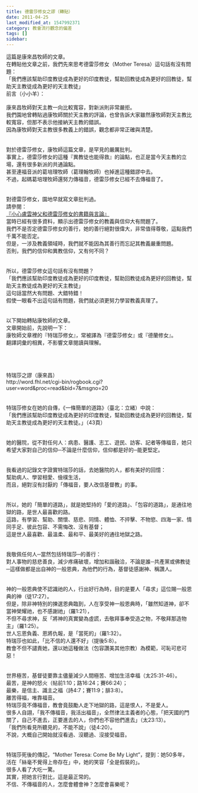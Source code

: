 ```yaml
---
title: 德雷莎修女之謬（轉貼）
date: 2011-04-25
last_modified_at: 1547992371
category: 教會流行觀念的偏差
tags: []
sidebar: 
---
```


<p>這篇是康來昌牧師的文章。<br/>在轉貼他文章之前，我們先來思考德雷莎修女（Mother Teresa）這句話有沒有問題：<br/>「我們應該幫助印度教徒成為更好的印度教徒，幫助回教徒成為更好的回教徒，幫助天主教徒成為更好的天主教徒」<br/><!--more-->前言（小小羊）：<br/><br/>康來昌牧師對天主教一向比較寬容，對新派則非常嚴拒。<br/>我們園地曾轉貼過康牧師關於天主教的評論，也曾告訴大家雖然康牧師對天主教比較寬容，但那不表示他接納天主教的錯誤。<br/>因為康牧師對天主教很多教義上的錯誤，觀念都非常正確與清楚。<br/><br/><br/>對於德雷莎修女，康牧師這篇文章，是罕見的嚴厲批判。<br/>事實上，德雷莎修女的這種『異教徒也能得救』的論點，也正是當今天主教的立場，還有很多新派的共通論點。<br/>甚至連福音派的葛培理牧師（葛理翰牧師）也掉進這種錯謬中去。<br/>不過，起碼葛培理牧師還努力傳福音，德雷莎修女已經不去傳福音了。<br/><br/><br/>對德雷莎修女，園地早就寫文章批判過。<br/>請參閱：<br/><a href="/posts/269193184">『小心盧雲神父和德雷莎修女的書籍與言論』</a><br/>當時已經有很多資料，顯示出德雷莎修女的教義與信仰大有問題了。<br/>我們不是否定德雷莎修女的善行，她的善行絕對很偉大，非常值得尊敬，這點我們千萬不能否定。<br/>但是，一涉及教義領域時，我們就不能因為其善行而忘記其教義嚴重問題。<br/>否則，我們的信仰和異教信仰，又有何不同？<br/><br/><br/>所以，德雷莎修女這句話有沒有問題？<br/>「我們應該幫助印度教徒成為更好的印度教徒，幫助回教徒成為更好的回教徒，幫助天主教徒成為更好的天主教徒」<br/>這句話當然大有問題、大錯特錯！<br/>假使一眼看不出這句話有問題，我們就必須更努力學習教義真理了。<br/><br/><br/>以下開始轉貼康牧師的文章。<br/>文章開始前，先說明一下：<br/>康牧師文章裡的『特瑞莎修女』，常被譯為『德雷莎修女』或『德蘭修女』。<br/>翻譯詞彙的相異，不影響文章閱讀與理解。<br/><br/><br/><br/><br/>特瑞莎之謬（康來昌）<br/>http://word.fhl.net/cgi-bin/rogbook.cgi?user=word&amp;proc=read&amp;bid=7&amp;msgno=20<br/><br/><br/>特瑞莎修女在她的自傳，《一條簡單的道路》（臺北：立緒）中說：<br/>「我們應該幫助印度教徒成為更好的印度教徒，幫助回教徒成為更好的回教徒，幫助天主教徒成為更好的天主教徒。」（43頁）<br/><br/><br/>她的醫院，從不對任何人：病患、醫護、志工、遊民、訪客、記者等傳福音，她只希望大家對自己的信仰─不論是什麼信仰，信仰都是好的─能更堅定。<br/><br/><br/>我看過的記錄文字證實特瑞莎的話，去她醫院的人，都有美好的回憶：<br/>幫助病人、學習相愛、儉樸生活，<br/>而且，絕對沒有討厭的「傳福音，要人改信基督教」的事。<br/><br/><br/>所以，她的「簡單的道路」，就是她堅持的「愛的道路」、「包容的道路」，是通往地獄的路，是世人最喜歡的路。<br/>這路，有學習、幫助、關懷、慈悲、同情、體恤、不抨擊、不物慾、四海一家、情同手足、彼此包容、不需悔改、沒有基督；<br/>這是世人最喜歡、最溫柔、最和平、最美好的通往地獄之路。<br/><br/><br/>我敬佩任何人─當然包括特瑞莎─的善行：<br/>對人事物的慈悲善良，減少疼痛破壞，增加和諧融洽，不論是誰─共產黨或佛教徒─這樣做都是出自神的一般恩典，為他們的行為，基督徒感謝神、稱讚人。<br/><br/><br/>神的一般恩典使不認識祂的人，行出好行為時，目的是要人「尋求」這位賜一般恩典的神（徒17:27）。<br/>但是，除非神特別的揀選恩典臨到，人在享受神一般恩典時，「雖然知道神，卻不當神榮耀祂，也不感謝祂」（羅1:21），<br/>不但不尋求神，反「將神的真實變為虛謊，去敬拜事奉受造之物，不敬拜那造物主」（羅1:25）。<br/>世人忘恩負義、恩將仇報，是「當死的」（羅1:32）。<br/>特瑞莎也如此，「比不信的人還不好」（提後5:8）。<br/>教會不但不譴責她，還以她這種做法（包容讚美其他宗教）為模範，可恥可悲可惡！<br/><br/><br/>世界極苦，基督徒要靠主儘量減少人間極苦、增加生活幸福（太25:31-46）。<br/>最苦，是神的怒火（帖前1:10；路16:24；賽66:24）；<br/>最樂，是信主、識主之福（詩4:7；賽11:9；腓3:8）。<br/>離苦得福，唯靠福音。<br/>特瑞莎竟不傳福音，教會竟鼓勵人走下地獄的路，這是恨人，不是愛人。<br/>很多人自詡，「我不傳福音，我活出福音」，全然律法主義者的心態，「把天國的門關了，自己不進去，正要進去的人，你們也不容他們進去」（太23:13）。<br/>「我們所看見所聽見的，不能不說」（徒4:20）。<br/>不說，大概自己開始就沒看過、沒聽過、沒接受福音。<br/><br/><br/>特瑞莎死後的傳記，“Mother Teresa: Come Be My Light”，提到：她50多年，活在「絲毫不覺得上帝存在」中，她的笑容「全是假裝的」。<br/>很多人看了大吃一驚。<br/>其實，把她言行對比，這是最正常的。<br/>不信、不傳福音的人，怎麼會體會神？怎麼會喜樂呢？ <br/><br/>
</p>